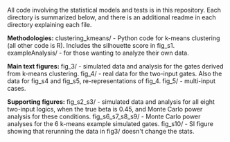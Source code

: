 All code involving the statistical models and tests is in this repository. Each directory is summarized below, and there is an additional readme in each directory explaining each file.

**Methodologies:**
	clustering_kmeans/ - Python code for k-means clustering (all other code is R). Includes the silhouette score in fig_s1.
	exampleAnalysis/ - for those wanting to analyze their own data. 

**Main text figures:**
	fig_3/ - simulated data and analysis for the gates derived from k-means clustering. 
	fig_4/ - real data for the two-input gates. Also the data for fig_s4 and fig_s5, re-representations of fig_4.
	fig_5/ - multi-input cases. 

**Supporting figures:**
	fig_s2_s3/ - simulated data and analysis for all eight two-input logics, when the true beta is 0.45, and Monte Carlo power analysis for these conditions. 
	fig_s6_s7_s8_s9/ - Monte Carlo power analyses for the 6 k-means example simulated gates. 
	fig_s10/ - SI figure showing that rerunning the data in fig3/ doesn't change the stats. 
